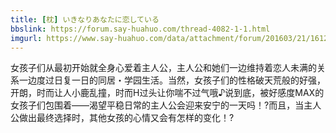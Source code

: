 ```yaml
---
title: [枕] いきなりあなたに恋している
bbslink: https://forum.say-huahuo.com/thread-4082-1-1.html
imgurl: https://www.say-huahuo.com/data/attachment/forum/201603/21/161204avcnovxs2wzu42wc.jpg
---
```


女孩子们从最初开始就全身心爱着主人公，主人公和她们一边维持着恋人未满的关系一边度过日复一日的同居・学园生活。当然，女孩子们的性格破天荒般的好强，开朗，时而让人小鹿乱撞，时而H过头让你喘不过气哦♪说到底，被好感度MAX的女孩子们包围着——渴望平稳日常的主人公会迎来安宁的一天吗！?而且，当主人公做出最终选择时，其他女孩的心情又会有怎样的变化！?<!--more-->
